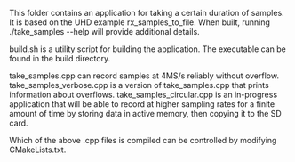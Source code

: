 This folder contains an application for taking a certain duration of samples.  It is based on the UHD example rx_samples_to_file.  When built, running ./take_samples --help will provide additional details.

build.sh is a utility script for building the application.  The executable can be found in the build directory.

take_samples.cpp can record samples at 4MS/s reliably without overflow.
take_samples_verbose.cpp is a version of take_samples.cpp that prints information about overflows.
take_samples_circular.cpp is an in-progress application that will be able to record at higher sampling rates for a finite amount of time by storing data in active memory, then copying it to the SD card.

Which of the above .cpp files is compiled can be controlled by modifying CMakeLists.txt.
